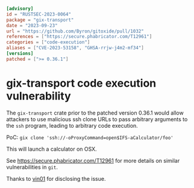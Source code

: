 ```toml
[advisory]
id = "RUSTSEC-2023-0064"
package = "gix-transport"
date = "2023-09-23"
url = "https://github.com/Byron/gitoxide/pull/1032"
references = ["https://secure.phabricator.com/T12961"]
categories = ["code-execution"]
aliases = ["CVE-2023-53158", "GHSA-rrjw-j4m2-mf34"]
[versions]
patched = [">= 0.36.1"]
```

# gix-transport code execution vulnerability

The `gix-transport` crate prior to the patched version 0.36.1 would allow attackers to
use malicious ssh clone URLs to pass arbitrary arguments to the `ssh` program, leading
to arbitrary code execution.

PoC: `gix clone 'ssh://-oProxyCommand=open$IFS-aCalculator/foo'`

This will launch a calculator on OSX.

See <https://secure.phabricator.com/T12961> for more details on similar vulnerabilities in `git`.

Thanks to [vin01](https://github.com/vin01) for disclosing the issue.
